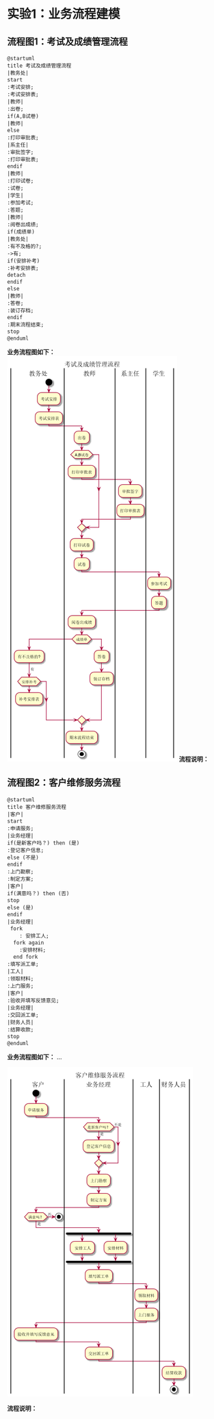 # 实验1：业务流程建模
## 流程图1：考试及成绩管理流程
``` flow1
@startuml
title 考试及成绩管理流程
|教务处|
start
:考试安排;
:考试安排表;
|教师|
:出卷;
if(A,B试卷)
|教师|
else
:打印审批表;
|系主任|
:审批签字;
:打印审批表;
endif
|教师|
:打印试卷;
:试卷;
|学生|
:参加考试;
:答题;
|教师|
:阅卷出成绩;
if(成绩单)
|教务处|
:有不及格的?;
->有;
if(安排补考)
:补考安排表;
detach
endif
else
|教师|
:答卷;
:装订存档;
endif
:期末流程结束;
stop
@enduml
```
**业务流程图如下：**
![flow1](flow1.png)
**流程说明：**

## 流程图2：客户维修服务流程
``` flow2
@startuml
title 客户维修服务流程
|客户|
start
:申请服务;
|业务经理|
if(是新客户吗？) then (是)
:登记客户信息;
else (不是)
endif
:上门勘察;
:制定方案;
|客户|
if(满意吗？) then (否)
stop
else (是)
endif
|业务经理|
 fork
	: 安排工人;
  fork again
	:安排材料;
  end fork
:填写派工单;
|工人|
:领取材料;
:上门服务;
|客户|
:验收并填写反馈意见;
|业务经理|
:交回派工单;
|财务人员|
:结算收款;
stop
@enduml
```
**业务流程图如下：**
...

![flow2](flow2.png)

**流程说明：**

